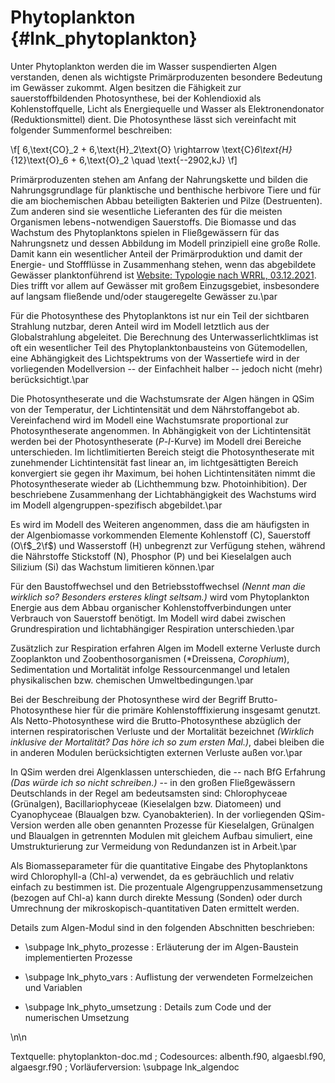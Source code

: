 Phytoplankton {#lnk_phytoplankton}
================

Unter Phytoplankton werden die im Wasser suspendierten Algen verstanden, denen 
als wichtigste Primärproduzenten besondere Bedeutung im Gewässer zukommt.  Algen 
besitzen die Fähigkeit zur sauerstoffbildenden Photosynthese, bei der 
Kohlendioxid als Kohlenstoffquelle, Licht als Energiequelle und Wasser als 
Elektronendonator (Reduktionsmittel) dient.  Die Photosynthese lässt sich 
vereinfacht mit folgender Summenformel beschreiben:

\f[
 6\,\text{CO}_2 + 6\,\text{H}_2\text{O} \rightarrow \text{C}_6\text{H}_{12}\text{O}_6 + 6\,\text{O}_2 \quad \text{--2902\,kJ}
\f]

Primärproduzenten stehen am Anfang der Nahrungskette und bilden die 
Nahrungsgrundlage für planktische und benthische herbivore Tiere und für die am 
biochemischen Abbau beteiligten Bakterien und Pilze (Destruenten).  Zum anderen 
sind sie wesentliche Lieferanten des für die meisten Organismen 
lebens¬notwendigen Sauerstoffs.
Die Biomasse und das Wachstum des Phytoplanktons spielen in Fließgewässern für 
das Nahrungsnetz und dessen Abbildung im Modell prinzipiell eine große Rolle. 
Damit kann ein wesentlicher Anteil der Primärproduktion und damit der Energie- 
und Stoffflüsse in Zusammenhang stehen, wenn das abgebildete Gewässer 
planktonführend ist 
<a href="https://www.gewaesser-bewertung.de/index.php?article_id=460&clang=0}{www.gewaesser-bewertung.de"> Website: Typologie nach WRRL, 03.12.2021</a>. 
Dies trifft vor allem auf Gewässer mit großem Einzugsgebiet, insbesondere auf 
langsam fließende und/oder staugeregelte Gewässer zu.\par

Für die Photosynthese des Phytoplanktons ist nur ein Teil der sichtbaren 
Strahlung nutzbar, deren Anteil wird im Modell letztlich aus der Globalstrahlung 
abgeleitet. Die Berechnung des Unterwasserlichtklimas ist oft ein wesentlicher 
Teil des Phytoplanktonbausteins von Gütemodellen, eine Abhängigkeit des 
Lichtspektrums von der Wassertiefe wird in der vorliegenden Modellversion -- der 
Einfachheit halber -- jedoch nicht (mehr) berücksichtigt.\par

Die Photosyntheserate und die Wachstumsrate der Algen hängen in QSim von der 
Temperatur, der Lichtintensität und dem Nährstoffangebot ab. Vereinfachend wird 
im Modell eine Wachstumsrate proportional zur Photosyntheserate angenommen. In 
Abhängigkeit von der Lichtintensität werden bei der Photosyntheserate 
($P$-$I$-Kurve) im Modell drei Bereiche unterschieden. Im lichtlimitierten 
Bereich steigt die Photosyntheserate mit zunehmender Lichtintensität fast linear 
an, im lichtgesättigten Bereich konvergiert sie gegen ihr Maximum, bei hohen 
Lichtintensitäten nimmt die Photosyntheserate wieder ab (Lichthemmung bzw. 
Photoinhibition). Der beschriebene Zusammenhang der Lichtabhängigkeit des 
Wachstums wird im Modell algengruppen-spezifisch abgebildet.\par

Es wird im Modell des Weiteren angenommen, dass die am häufigsten in der 
Algenbiomasse vorkommenden Elemente Kohlenstoff (C), Sauerstoff (O\f$_2\f$) und 
Wasserstoff (H) unbegrenzt zur Verfügung stehen, während die Nährstoffe 
Stickstoff (N), Phosphor (P) und bei Kieselalgen auch Silizium (Si) das Wachstum 
limitieren können.\par

Für den Baustoffwechsel und den Betriebsstoffwechsel *(Nennt man 
die wirklich so? Besonders ersteres klingt seltsam.)* wird vom Phytoplankton 
Energie aus dem Abbau organischer Kohlenstoffverbindungen unter Verbrauch von 
Sauerstoff benötigt. Im Modell wird dabei zwischen Grundrespiration und 
lichtabhängiger Respiration unterschieden.\par

Zusätzlich zur Respiration erfahren Algen im Modell externe Verluste durch 
Zooplankton und Zoobenthosorganismen (*Dreissena, *Corophium*), 
Sedimentation und Mortalität infolge Ressourcenmangel und letalen physikalischen 
bzw. chemischen Umweltbedingungen.\par

Bei der Beschreibung der Photosynthese wird der Begriff Brutto-Photosynthese 
hier für die primäre Kohlenstofffixierung insgesamt genutzt. Als 
Netto-Photosynthese wird die Brutto-Photosynthese abzüglich der internen 
respiratorischen Verluste und der Mortalität bezeichnet 
*(Wirklich inklusive der Mortalität? Das höre ich so zum ersten 
Mal.)*, dabei bleiben die in anderen Modulen berücksichtigten externen Verluste 
außen vor.\par

In QSim werden drei Algenklassen unterschieden, die -- nach BfG Erfahrung 
*(Das würde ich so nicht schreiben.)* -- in den großen 
Fließgewässern Deutschlands in der Regel am bedeutsamsten sind: Chlorophyceae 
(Grünalgen), Bacillariophyceae (Kieselalgen bzw. Diatomeen) und Cyanophyceae 
(Blaualgen bzw. Cyanobakterien). In der vorliegenden QSim-Version werden alle 
oben genannten Prozesse für Kieselalgen, Grünalgen und Blaualgen in getrennten 
Modulen mit gleichem Aufbau simuliert, eine Umstrukturierung zur Vermeidung von 
Redundanzen ist in Arbeit.\par

Als Biomasseparameter für die quantitative Eingabe des Phytoplanktons wird 
Chlorophyll-a (Chl-a) verwendet, da es gebräuchlich und relativ einfach zu 
bestimmen ist. Die prozentuale Algengruppenzusammensetzung (bezogen auf Chl-a) 
kann durch direkte Messung (Sonden) oder durch Umrechnung der 
mikroskopisch-quantitativen Daten ermittelt werden. 

Details zum Algen-Modul sind in den folgenden Abschnitten beschrieben:

- \subpage lnk_phyto_prozesse : Erläuterung der im Algen-Baustein 
implementierten Prozesse 

- \subpage lnk_phyto_vars : Auflistung der verwendeten Formelzeichen und Variablen 

- \subpage lnk_phyto_umsetzung : Details zum Code und der numerischen Umsetzung 

\n\n

Textquelle: phytoplankton-doc.md ; Codesources: albenth.f90, algaesbl.f90,
algaesgr.f90 ; Vorläuferversion: \subpage lnk_algendoc
